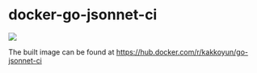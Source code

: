 # docker-go-jsonnet-ci

[![](https://images.microbadger.com/badges/version/kakkoyun/go-jsonnet-ci.svg)](https://microbadger.com/images/kakkoyun/go-jsonnet-ci "Get your own version badge on microbadger.com")

The built image can be found at https://hub.docker.com/r/kakkoyun/go-jsonnet-ci
